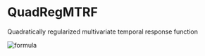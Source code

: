 # QuadRegMTRF
Quadratically regularized multivariate temporal response function

![formula](https://render.githubusercontent.com/render/math?math=\textbf{w}=(\textbf{S}^T\textbf{S}%2B\alpha\textbf{I}%2B\lambda_x\textbf{M}_x%2B\lambda_y\textbf{M}_y...)^{-1}\textbf{S}^T\textbf{r})
